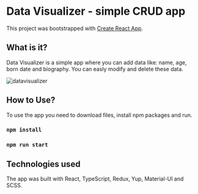 # Data Visualizer - simple CRUD app
This project was bootstrapped with [Create React App](https://github.com/facebook/create-react-app).

## What is it?
Data Visualizer is a simple app where you can add data like: name, age, born date and biography. You can easly modify and delete these data.

![datavisualizer](https://user-images.githubusercontent.com/68278690/234146373-bbfb5b63-a300-4540-b230-ce71b8bad272.jpg)


## How to Use?
To use the app you need to download files, install npm packages and run.

### `npm install`
### `npm run start`

## Technologies used
The app was built with React, TypeScript, Redux, Yup, Material-UI and SCSS.
